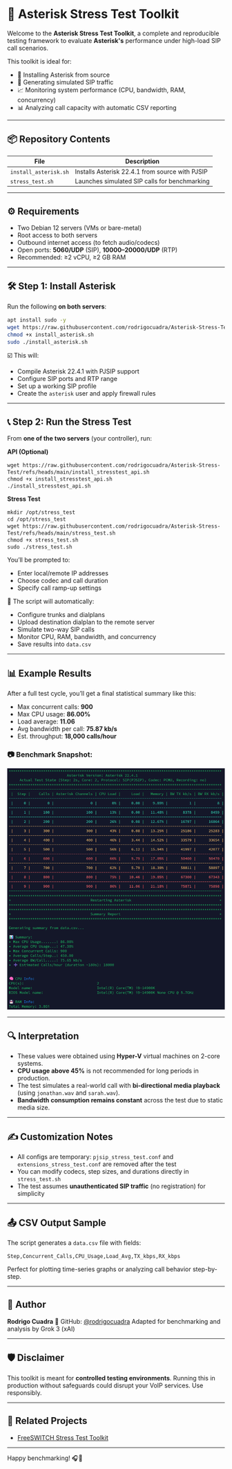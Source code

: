 # 🚀 Asterisk Stress Test Toolkit

Welcome to the **Asterisk Stress Test Toolkit**, a complete and reproducible testing framework to evaluate **Asterisk's** performance under high-load SIP call scenarios.

This toolkit is ideal for:

* 🎯 Installing Asterisk from source
* 🔁 Generating simulated SIP traffic
* 📈 Monitoring system performance (CPU, bandwidth, RAM, concurrency)
* 📊 Analyzing call capacity with automatic CSV reporting

---

## 📦 Repository Contents

| File                  | Description                                     |
| --------------------- | ----------------------------------------------- |
| `install_asterisk.sh` | Installs Asterisk 22.4.1 from source with PJSIP |
| `stress_test.sh`      | Launches simulated SIP calls for benchmarking   |

---

## ⚙️ Requirements

* Two Debian 12 servers (VMs or bare-metal)
* Root access to both servers
* Outbound internet access (to fetch audio/codecs)
* Open ports: **5060/UDP** (SIP), **10000–20000/UDP** (RTP)
* Recommended: ≥2 vCPU, ≥2 GB RAM

---

## 🛠️ Step 1: Install Asterisk

Run the following **on both servers**:

```bash
apt install sudo -y
wget https://raw.githubusercontent.com/rodrigocuadra/Asterisk-Stress-Test/refs/heads/main/install_asterisk.sh
chmod +x install_asterisk.sh
sudo ./install_asterisk.sh
```

☑️ This will:

* Compile Asterisk 22.4.1 with PJSIP support
* Configure SIP ports and RTP range
* Set up a working SIP profile
* Create the `asterisk` user and apply firewall rules

---

## 📞 Step 2: Run the Stress Test

From **one of the two servers** (your controller), run:

**API (Optional)**
```
wget https://raw.githubusercontent.com/rodrigocuadra/Asterisk-Stress-Test/refs/heads/main/install_stresstest_api.sh
chmod +x install_stresstest_api.sh
./install_stresstest_api.sh
```

**Stress Test**
```
mkdir /opt/stress_test
cd /opt/stress_test
wget https://raw.githubusercontent.com/rodrigocuadra/Asterisk-Stress-Test/refs/heads/main/stress_test.sh
chmod +x stress_test.sh
sudo ./stress_test.sh
```

You’ll be prompted to:

* Enter local/remote IP addresses
* Choose codec and call duration
* Specify call ramp-up settings

🧪 The script will automatically:

* Configure trunks and dialplans
* Upload destination dialplan to the remote server
* Simulate two-way SIP calls
* Monitor CPU, RAM, bandwidth, and concurrency
* Save results into `data.csv`

---

## 📊 Example Results

After a full test cycle, you’ll get a final statistical summary like this:

* Max concurrent calls: **900**
* Max CPU usage: **86.00%**
* Load average: **11.06**
* Avg bandwidth per call: **75.87 kb/s**
* Est. throughput: **18,000 calls/hour**

### 📷 Benchmark Snapshot:

![Asterisk Stress Test Result](https://github.com/rodrigocuadra/Asterisk-Stress-Test/blob/main/Asterisk_2Core.png)

---

## 🔍 Interpretation

* These values were obtained using **Hyper-V** virtual machines on 2-core systems.
* **CPU usage above 45%** is not recommended for long periods in production.
* The test simulates a real-world call with **bi-directional media playback** (using `jonathan.wav` and `sarah.wav`).
* **Bandwidth consumption remains constant** across the test due to static media size.

---

## ✍️ Customization Notes

* All configs are temporary: `pjsip_stress_test.conf` and `extensions_stress_test.conf` are removed after the test
* You can modify codecs, step sizes, and durations directly in `stress_test.sh`
* The test assumes **unauthenticated SIP traffic** (no registration) for simplicity

---

## 📤 CSV Output Sample

The script generates a `data.csv` file with fields:

```
Step,Concurrent_Calls,CPU_Usage,Load_Avg,TX_kbps,RX_kbps
```

Perfect for plotting time-series graphs or analyzing call behavior step-by-step.

---

## 👤 Author

**Rodrigo Cuadra**
🔗 GitHub: [@rodrigocuadra](https://github.com/rodrigocuadra)
Adapted for benchmarking and analysis by Grok 3 (xAI)

---

## 🛡️ Disclaimer

This toolkit is meant for **controlled testing environments**.
Running this in production without safeguards could disrupt your VoIP services.
Use responsibly.

---

## 📎 Related Projects

* [FreeSWITCH Stress Test Toolkit](https://github.com/rodrigocuadra/Freeswitch-Stress-Test)

---

Happy benchmarking! 🎧📶
